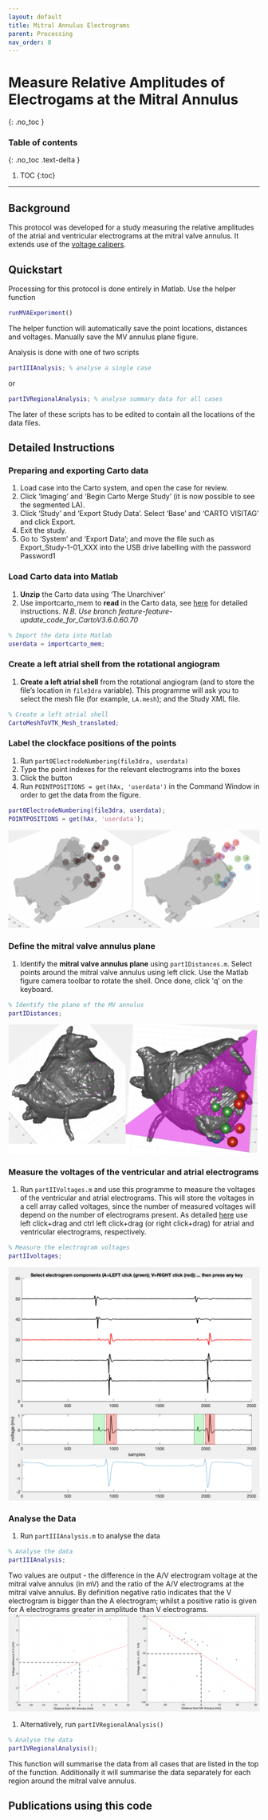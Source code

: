 ```yaml
---
layout: default
title: Mitral Annulus Electrograms
parent: Processing
nav_order: 8
---
```


# Measure Relative Amplitudes of Electrogams at the Mitral Annulus
{: .no_toc }

### Table of contents
{: .no_toc .text-delta }

1. TOC
{:toc}

---

## Background
This protocol was developed for a study measuring the relative amplitudes of the atrial and ventricular electrograms at the mitral valve annulus. It extends use of the [voltage calipers](/docs/processing/electrogram-amplitude/).

## Quickstart
Processing for this protocol is done entirely in Matlab. Use the helper function
```matlab
runMVAExperiment()
```
The helper function will automatically save the point locations, distances and voltages. Manually save the MV annulus plane figure.

Analysis is done with one of two scripts
```matlab
partIIIAnalysis; % analyse a single case
```
or
```matlab
partIVRegionalAnalysis; % analyse summary data for all cases
```
The later of these scripts has to be edited to contain all the locations of the data files.

## Detailed Instructions

### Preparing and exporting Carto data
1.	Load case into the Carto system, and open the case for review.
2.	Click ‘Imaging’ and ‘Begin Carto Merge Study’ (it is now possible to see the segmented LA).
3.	Click ‘Study’ and ‘Export Study Data’. Select ‘Base’ and ‘CARTO VISITAG’ and click Export.
4.	Exit the study.
5.	Go to ‘System’ and ‘Export Data’; and move the file such as Export_Study-1-01_XXX into the USB drive labelling with the password Password1

### Load Carto data into Matlab

1. **Unzip** the Carto data using ‘The Unarchiver’
2. Use importcarto_mem to **read** in the Carto data, see [here](/docs/data-sources/carto/) for detailed instructions. _N.B. Use branch feature-feature-update_code_for_CartoV3.6.0.60.70_
```matlab
% Import the data into Matlab
userdata = importcarto_mem;
```

### Create a left atrial shell from the rotational angiogram
1. **Create a left atrial shell** from the rotational angiogram (and to store the file’s location in ```file3dra``` variable). This programme will ask you to select the mesh file (for example, ```LA.mesh```); and the Study XML file.
```matlab
% Create a left atrial shell
CartoMeshToVTK_Mesh_translated;
```

### Label the clockface positions of the points

1. Run `part0ElectrodeNumbering(file3dra, userdata)`
2. Type the point indexes for the relevant electrograms into the boxes
3. Click the button
4. Run `POINTPOSITIONS = get(hAx, 'userdata')` in the Command Window in order to get the data from the figure.
```matlab
part0ElectrodeNumbering(file3dra, userdata);
POINTPOSITIONS = get(hAx, 'userdata');
```
![](/assets/images/mitral-annulus-electrodenumbering.png)
### Define the mitral valve annulus plane
1. Identify the **mitral valve annulus plane** using ```partIDistances.m```. Select points around the mitral valve annulus using left click. Use the Matlab figure camera toolbar to rotate the shell. Once done, click 'q' on the keyboard.
```matlab
% Identify the plane of the MV annulus
partIDistances;
```
![](/assets/images/mitral-annulus-plane.png)

### Measure the voltages of the ventricular and atrial electrograms
1. Run ```partIIVoltages.m``` and use this programme to measure the voltages of the ventricular and atrial electrograms. This will store the voltages in a cell array called voltages, since the number of measured voltages will depend on the number of electrograms present. As detailed [here](/docs/processing/electrogram-amplitude/) use left click+drag and ctrl left click+drag (or right click+drag) for atrial and ventricular electrograms, respectively.
```matlab
% Measure the electrogram voltages
partIIvoltages;
```
![](/assets/images/mitral-electrogram-voltage.png)

### Analyse the Data
1. Run `partIIIAnalysis.m` to analyse the data
```matlab
% Analyse the data
partIIIAnalysis;
```
Two values are output - the difference in the A/V electrogram voltage at the mitral valve annulus (in mV) and the ratio of the A/V electrograms at the mitral valve annulus. By definition negative ratio indicates that the V electrogram is bigger than the A electrogram; whilst a positive ratio is given for A electrograms greater in amplitude than V electrograms.
![](/assets/images/ma-egm-analysis.png)

1. Alternatively, run `partIVRegionalAnalysis()`
```matlab
% Analyse the data
partIVRegionalAnalysis();
```
This function will summarise the data from all cases that are listed in the top of the function. Additionally it will summarise the data separately for each region around the mitral valve annulus.

## Publications using this code
